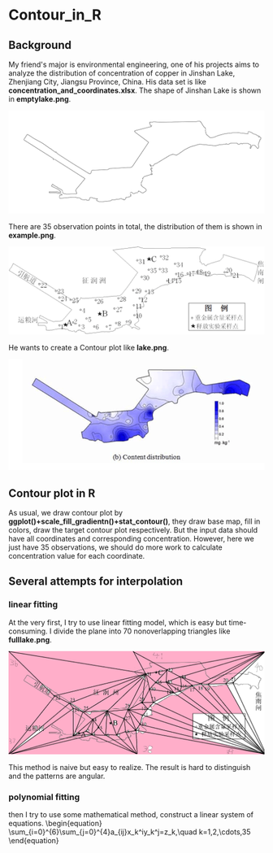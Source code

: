 # Contour_in_R
## Background
My friend's major is environmental engineering, one of his projects aims to analyze the distribution of concentration of copper in Jinshan Lake, Zhenjiang City, Jiangsu Province, China. His data set is like **concentration_and_coordinates.xlsx**. The shape of Jinshan Lake is shown in **emptylake.png**. 

![emptylake](https://github.com/YLiu1231/Contour_in_R/blob/master/emptylake.png)

There are 35 observation points in total, the distribution of them is shown in **example.png**.

![example](https://github.com/YLiu1231/Contour_in_R/blob/master/example.png)

He wants to create a Contour plot like **lake.png**.

![lake](https://github.com/YLiu1231/Contour_in_R/blob/master/lake.png)

## Contour plot in R

As usual, we draw contour plot by **ggplot()+scale_fill_gradientn()+stat_contour()**, they draw base map, fill in colors, draw the target contour plot respectively. But the input data should have all coordinates and corresponding concentration. However, here we just have 35 observations, we should do more work to calculate concentration value for each coordinate.

## Several attempts for interpolation
### linear fitting
At the very first, I try to use linear fitting model, which is easy but time-consuming. I divide the plane into 70 nonoverlapping triangles like **fulllake.png**.

![fulllake](https://github.com/YLiu1231/Contour_in_R/blob/master/fulllake.png)

This method is naive but easy to realize. The result is hard to distinguish and the patterns are angular.

### polynomial fitting
then I try to use some mathematical method, construct a linear system of equations. 
\begin{equation}
\sum_{i=0}^{6}\sum_{j=0}^{4}a_{ij}x_k^iy_k^j=z_k,\quad k=1,2,\cdots,35
\end{equation}
